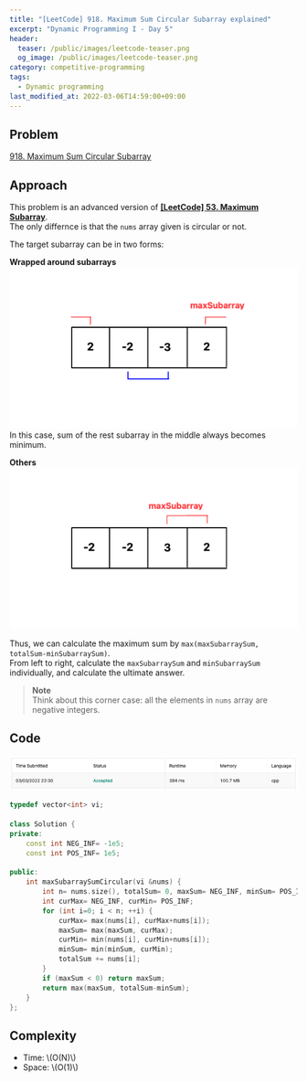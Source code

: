 ```yaml
---
title: "[LeetCode] 918. Maximum Sum Circular Subarray explained"
excerpt: "Dynamic Programming I - Day 5"
header:
  teaser: /public/images/leetcode-teaser.png
  og_image: /public/images/leetcode-teaser.png
category: competitive-programming
tags:
  - Dynamic programming
last_modified_at: 2022-03-06T14:59:00+09:00
---
```


## Problem

[918. Maximum Sum Circular Subarray](https://leetcode.com/problems/maximum-sum-circular-subarray/)

## Approach

This problem is an advanced version of **[\[LeetCode\] 53. Maximum Subarray](https://jooncco.github.io/leetcode-53/)**.  
The only differnce is that the `nums` array given is circular or not.

The target subarray can be in two forms:

**Wrapped around subarrays**  
<img src="/public/images/leetcode-918-figure-2.png"/>  
In this case, sum of the rest subarray in the middle always becomes minimum.

**Others**  
<img src="/public/images/leetcode-918-figure-1.png"/>

Thus, we can calculate the maximum sum by `max(maxSubarraySum, totalSum-minSubarraySum)`.  
From left to right, calculate the `maxSubarraySum` and `minSubarraySum` individually, and calculate the ultimate answer.

> **Note**  
> Think about this corner case: all the elements in `nums` array are negative integers.

## Code

<img src="/public/images/leetcode-2171-result.png"/>

```cpp
typedef vector<int> vi;

class Solution {
private:
    const int NEG_INF= -1e5;
    const int POS_INF= 1e5;

public:
    int maxSubarraySumCircular(vi &nums) {
        int n= nums.size(), totalSum= 0, maxSum= NEG_INF, minSum= POS_INF;
        int curMax= NEG_INF, curMin= POS_INF;
        for (int i=0; i < n; ++i) {
            curMax= max(nums[i], curMax+nums[i]);
            maxSum= max(maxSum, curMax);
            curMin= min(nums[i], curMin+nums[i]);
            minSum= min(minSum, curMin);
            totalSum += nums[i];
        }
        if (maxSum < 0) return maxSum;
        return max(maxSum, totalSum-minSum);
    }
};
```

## Complexity

- Time: \\(O(N)\\)
- Space: \\(O(1)\\)
